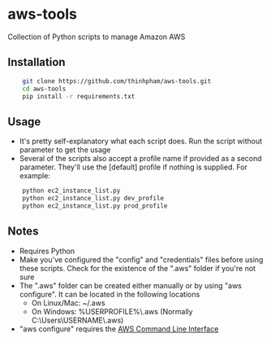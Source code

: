 # aws-tools
Collection of Python scripts to manage Amazon AWS

## Installation
```bash
    git clone https://github.com/thinhpham/aws-tools.git
    cd aws-tools
    pip install -r requirements.txt
```

## Usage
* It's pretty self-explanatory what each script does. Run the script without parameter to get the usage
* Several of the scripts also accept a profile name if provided as a second parameter. They'll use the [default] profile if nothing is supplied. For example:
```sh
    python ec2_instance_list.py
    python ec2_instance_list.py dev_profile
    python ec2_instance_list.py prod_profile
```

## Notes
* Requires Python
* Make you've configured the "config" and "credentials" files before using these scripts. Check for the existence of the ".aws" folder if you're not sure
* The ".aws" folder can be created either manually or by using "aws configure". It can be located in the following locations
    * On Linux/Mac: ~/.aws
    * On Windows: %USERPROFILE%\\.aws (Normally C:\\Users\\USERNAME\\.aws)
* "aws configure" requires the [AWS Command Line Interface](https://aws.amazon.com/cli)
